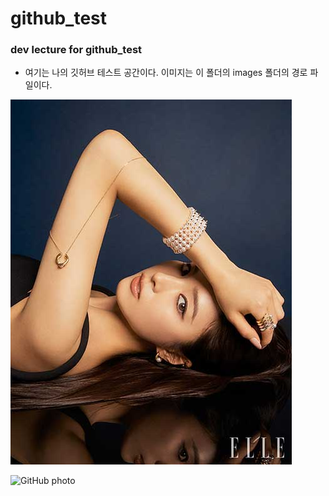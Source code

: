 # github_test

### dev lecture for github_test

- 여기는 나의 깃허브 테스트 공간이다. 이미지는 이 폴더의  images 폴더의 경로 파일이다. 

![GitHub photo](images/shinseak.jpg)

![GitHub photo](images/images/css-grid-box.jpg)

